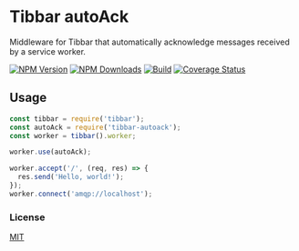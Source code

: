 # Tibbar autoAck
  Middleware for Tibbar that automatically acknowledge messages received by a service worker.

  [![NPM Version][npm-image]][npm-url]
  [![NPM Downloads][downloads-image]][downloads-url]
  [![Build][travis-image]][travis-url]
  [![Coverage Status][coveralls-image]][coveralls-url]

## Usage

```js
const tibbar = require('tibbar');
const autoAck = require('tibbar-autoack');
const worker = tibbar().worker;

worker.use(autoAck);

worker.accept('/', (req, res) => {
  res.send('Hello, world!');
});
worker.connect('amqp://localhost');
```

[npm-image]: https://img.shields.io/npm/v/tibbar-autoack.svg
[npm-url]: https://npmjs.org/package/tibbar-autoack
[downloads-image]: https://img.shields.io/npm/dm/tibbar-autoack.svg
[downloads-url]: https://npmjs.org/package/tibbar-autoack
[travis-image]: https://travis-ci.org/brendan-myers/tibbar-autoack.svg?branch=master
[travis-url]: https://travis-ci.org/brendan-myers/tibbar-autoack
[coveralls-image]: https://coveralls.io/repos/github/brendan-myers/tibbar-autoack/badge.svg
[coveralls-url]: https://coveralls.io/github/brendan-myers/tibbar-autoack

### License
  [MIT](LICENSE)